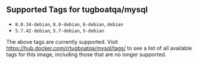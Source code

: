 ## Supported Tags for tugboatqa/mysql

* `8.0.34-debian`, `8.0-debian`, `8-debian`, `debian`
* `5.7.42-debian`, `5.7-debian`, `5-debian`

The above tags are currently supported. Visit https://hub.docker.com/r/tugboatqa/mysql/tags/ to see a list of all available tags for this image, including those that are no longer supported.
